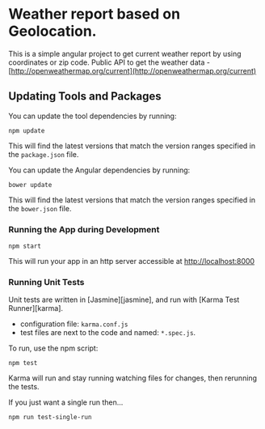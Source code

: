 # Weather report based on Geolocation. 

This is a simple angular project to get current weather report by using coordinates or zip code. Public API to get the weather data - [http://openweathermap.org/current](http://openweathermap.org/current) 


## Updating Tools and Packages

You can update the tool dependencies by running:

```
npm update
```

This will find the latest versions that match the version ranges specified in the `package.json` file.

You can update the Angular dependencies by running:

```
bower update
```

This will find the latest versions that match the version ranges specified in the `bower.json` file.


### Running the App during Development

```
npm start
```

This will run your app in an http server accessible at [http://localhost:8000](http://localhost:8000)



### Running Unit Tests

Unit tests are written in [Jasmine][jasmine], and run with [Karma Test Runner][karma]. 

* configuration file: `karma.conf.js`
* test files are next to the code and named: `*.spec.js`.

To run, use the npm script:

```
npm test
```

Karma will run and stay running watching files for changes, then rerunning the tests.

If you just want a single run then...

```
npm run test-single-run
```